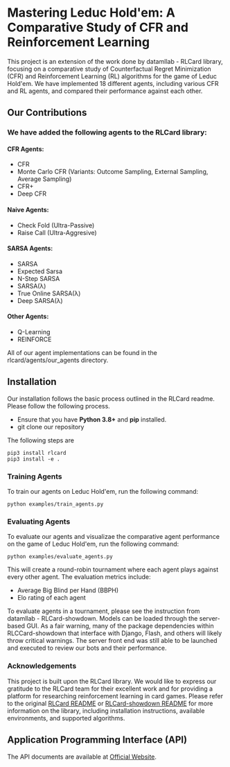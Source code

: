 # Mastering Leduc Hold'em: A Comparative Study of CFR and Reinforcement Learning

This project is an extension of the work done by datamllab - RLCard library, focusing on a comparative study of Counterfactual Regret Minimization (CFR) and Reinforcement Learning (RL) algorithms for the game of Leduc Hold'em. We have implemented 18 different agents, including various CFR and RL agents, and compared their performance against each other.

## Our Contributions
### We have added the following agents to the RLCard library:

#### CFR Agents:
- CFR
- Monte Carlo CFR (Variants: Outcome Sampling, External Sampling, Average Sampling)
- CFR+
- Deep CFR

#### Naive Agents:
- Check Fold (Ultra-Passive)
- Raise Call (Ultra-Aggresive)

#### SARSA Agents:
- SARSA
- Expected Sarsa
- N-Step SARSA
- SARSA(λ)
- True Online SARSA(λ)
- Deep SARSA(λ)

#### Other Agents:
- Q-Learning
- REINFORCE

All of our agent implementations can be found in the rlcard/agents/our_agents directory.

## Installation
Our installation follows the basic process outlined in the RLCard readme. Please follow the following process.

- Ensure that you have **Python 3.8+** and **pip** installed.
- git clone our repository

The following steps are
```
pip3 install rlcard
pip3 install -e .
```

### Training Agents
To train our agents on Leduc Hold'em, run the following command:
```
python examples/train_agents.py
```

### Evaluating Agents
To evaluate our agents and visualizae the comparative agent performance on the game of Leduc Hold'em, run the following command:

```
python examples/evaluate_agents.py
```

This will create a round-robin tournament where each agent plays against every other agent. The evaluation metrics include:

- Average Big Blind per Hand (BBPH)
- Elo rating of each agent 

To evaluate agents in a tournament, please see the instruction from datamllab - RLCard-showdown. Models can be loaded through the server-based GUI. As a fair warning, many of the package dependencies within RLCCard-showdown that interface with Django, Flash, and others will likely throw critical warnings. The server front end was still able to be launched and executed to review our bots and their performance.

### Acknowledgements

This project is built upon the RLCard library. We would like to express our gratitude to the RLCard team for their excellent work and for providing a platform for researching reinforcement learning in card games.
Please refer to the original [RLCard README](https://github.com/datamllab/rlcard/blob/master/README.md) or [RLCard-showdown README](https://github.com/datamllab/rlcard-showdown/blob/master/README.md) for more information on the library, including installation instructions, available environments, and supported algorithms.


## Application Programming Interface (API)
The API documents are available at [Official Website](http://www.rlcard.org).